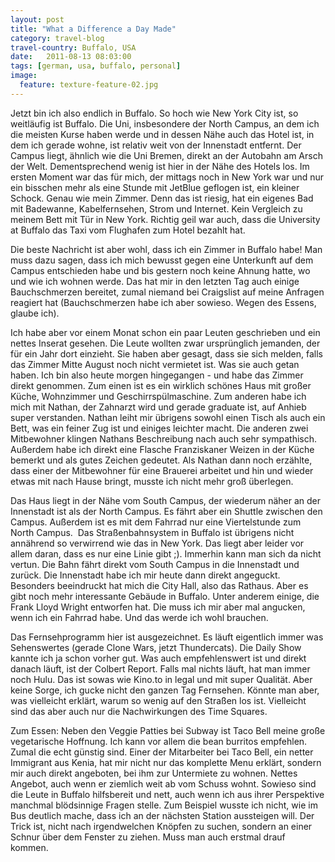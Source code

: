 ```yaml
---
layout: post
title: "What a Difference a Day Made"
category: travel-blog
travel-country: Buffalo, USA
date:   2011-08-13 08:03:00
tags: [german, usa, buffalo, personal]
image:
  feature: texture-feature-02.jpg
---
```


Jetzt bin ich also endlich in Buffalo. So hoch wie New York City ist, so weitläufig ist Buffalo. Die Uni, insbesondere der North Campus, an dem ich die meisten Kurse haben werde und in dessen Nähe auch das Hotel ist, in dem ich gerade wohne, ist relativ weit von der Innenstadt entfernt. Der Campus liegt, ähnlich wie die Uni Bremen, direkt an der Autobahn am Arsch der Welt. Dementsprechend wenig ist hier in der Nähe des Hotels los. Im ersten Moment war das für mich, der mittags noch in New York war und nur ein bisschen mehr als eine Stunde mit JetBlue geflogen ist, ein kleiner Schock. Genau wie mein Zimmer. Denn das ist riesig, hat ein eigenes Bad mit Badewanne, Kabelfernsehen, Strom und Internet. Kein Vergleich zu meinem Bett mit Tür in New York. Richtig geil war auch, dass die University at Buffalo das Taxi vom Flughafen zum Hotel bezahlt hat.

Die beste Nachricht ist aber wohl, dass ich ein Zimmer in Buffalo habe! Man muss dazu sagen, dass ich mich bewusst gegen eine Unterkunft auf dem Campus entschieden habe und bis gestern noch keine Ahnung hatte, wo und wie ich wohnen werde. Das hat mir in den letzten Tag auch einige Bauchschmerzen bereitet, zumal niemand bei Craigslist auf meine Anfragen reagiert hat (Bauchschmerzen habe ich aber sowieso. Wegen des Essens, glaube ich). 

Ich habe aber vor einem Monat schon ein paar Leuten geschrieben und ein nettes Inserat gesehen. Die Leute wollten zwar ursprünglich jemanden, der für ein Jahr dort einzieht. Sie haben aber gesagt, dass sie sich melden, falls das Zimmer Mitte August noch nicht vermietet ist. Was sie auch getan haben. Ich bin also heute morgen hingegangen - und habe das Zimmer direkt genommen. Zum einen ist es ein wirklich schönes Haus mit großer Küche, Wohnzimmer und Geschirrspülmaschine. Zum anderen habe ich mich mit Nathan, der Zahnarzt wird und gerade graduate ist, auf Anhieb super verstanden. Nathan leiht mir übrigens sowohl einen Tisch als auch ein Bett, was ein feiner Zug ist und einiges leichter macht. 
Die anderen zwei Mitbewohner klingen Nathans Beschreibung nach auch sehr sympathisch. Außerdem habe ich direkt eine Flasche Franziskaner Weizen in der Küche bemerkt und als gutes Zeichen gedeutet. Als Nathan dann noch erzählte, dass einer der Mitbewohner für eine Brauerei arbeitet und hin und wieder etwas mit nach Hause bringt, musste ich nicht mehr groß überlegen.

Das Haus liegt in der Nähe vom South Campus, der wiederum näher an der Innenstadt ist als der North Campus. Es fährt aber ein Shuttle zwischen den Campus. Außerdem ist es mit dem Fahrrad nur eine Viertelstunde zum North Campus.
 Das Straßenbahnsystem in Buffalo ist übrigens nicht annährend so verwirrend wie das in New York. Das liegt aber leider vor allem daran, dass es nur eine Linie gibt ;). Immerhin kann man sich da nicht vertun. Die Bahn fährt direkt vom South Campus in die Innenstadt und zurück. Die Innenstadt habe ich mir heute dann direkt angeguckt. Besonders beeindruckt hat mich die City Hall, also das Rathaus. Aber es gibt noch mehr interessante Gebäude in Buffalo. Unter anderem einige, die Frank Lloyd Wright entworfen hat. Die muss ich mir aber mal angucken, wenn ich ein Fahrrad habe. Und das werde ich wohl brauchen.

Das Fernsehprogramm hier ist ausgezeichnet. Es läuft eigentlich immer was Sehenswertes (gerade Clone Wars, jetzt Thundercats). Die Daily Show kannte ich ja schon vorher gut. Was auch empfehlenswert ist und direkt danach läuft, ist der Colbert Report. Falls mal nichts läuft, hat man immer noch Hulu. Das ist sowas wie Kino.to in legal und mit super Qualität. Aber keine Sorge, ich gucke nicht den ganzen Tag Fernsehen. Könnte man aber, was vielleicht erklärt, warum so wenig auf den Straßen los ist. Vielleicht sind das aber auch nur die Nachwirkungen des Time Squares.

Zum Essen: Neben den Veggie Patties bei Subway ist Taco Bell meine große vegetarische Hoffnung. Ich kann vor allem die bean burritos empfehlen. Zumal die echt günstig sind. Einer der Mitarbeiter bei Taco Bell, ein netter Immigrant aus Kenia, hat mir nicht nur das komplette Menu erklärt, sondern mir auch direkt angeboten, bei ihm zur Untermiete zu wohnen. Nettes Angebot, auch wenn er ziemlich weit ab vom Schuss wohnt. Sowieso sind die Leute in Buffalo hilfsbereit und nett, auch wenn ich aus ihrer Perspektive manchmal blödsinnige Fragen stelle. Zum Beispiel wusste ich nicht, wie im Bus deutlich mache, dass ich an der nächsten Station aussteigen will. Der Trick ist, nicht nach irgendwelchen Knöpfen zu suchen, sondern an einer Schnur über dem Fenster zu ziehen. Muss man auch erstmal drauf kommen. 
